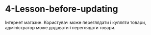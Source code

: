 # 4-Lesson-before-updating

Інтернет магазин. Користувач може переглядати і купляти товари, адміністратор може додавати і переглядати товари.
